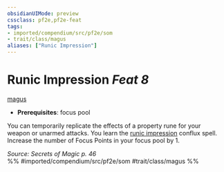 ```yaml
---
obsidianUIMode: preview
cssclass: pf2e,pf2e-feat
tags:
- imported/compendium/src/pf2e/som
- trait/class/magus
aliases: ["Runic Impression"]
---
```

# Runic Impression  *Feat 8*  
[magus](rules/traits/magus-som.md)  

- **Prerequisites**: focus pool

You can temporarily replicate the effects of a property rune for your weapon or unarmed attacks. You learn the [runic impression](../spells/runic-impression-som.md) conflux spell. Increase the number of Focus Points in your focus pool by 1.

*Source: Secrets of Magic p. 46*  
%% #imported/compendium/src/pf2e/som #trait/class/magus %%